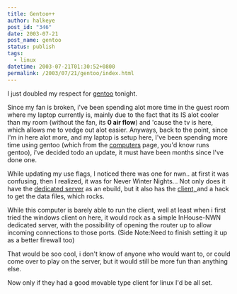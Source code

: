 ```yaml
---
title: Gentoo++
author: halkeye
post_id: "346"
date: 2003-07-21
post_name: gentoo
status: publish
tags:
  - linux
datetime: 2003-07-21T01:30:52+0800
permalink: /2003/07/21/gentoo/index.html
---
```


I just doubled my respect for [gentoo](https://web.archive.org/web/20030727040024/http://www.gentoo.org:80/) tonight.

Since my fan is broken, i've been spending alot more time in the guest room where my laptop currently is, mainly due to the fact that its IS alot cooler than my room (without the fan, its **0 air flow**) and 'cause the tv is here, which allows me to vedge out alot easier. Anyways, back to the point, since I'm in here alot more, and my laptop is setup here, I've been spending more time using gentoo (which from the [computers](/computers/) page, you'd know runs gentoo), i've decided todo an update, it must have been months since I've done one.

While updating my use flags, I noticed there was one for nwn.. at first it was confusing, then I realized, it was for Never Winter Nights... Not only does it have the [dedicated server](https://web.archive.org/web/20030720011200/http://nwn.bioware.com:80/downloads/standaloneserver.html) as an ebuild, but it also has the [client, ](https://web.archive.org/web/20030720003200/http://nwn.bioware.com:80/downloads/linuxclient.html)and a hack to get the data files, which rocks.

While this computer is barely able to run the client, well at least when i first tried the windows client on here, it would rock as a simple InHouse-NWN dedicated server, with the possibility of opening the router up to allow incoming connections to those ports. (Side Note:Need to finish setting it up as a better firewall too)

That would be soo cool, i don't know of anyone who would want to, or could come over to play on the server, but it would still be more fun than anything else.

Now only if they had a good movable type client for linux I'd be all set.
